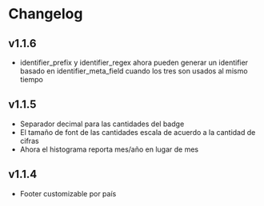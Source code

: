 # Changelog

## v1.1.6
- identifier_prefix y identifier_regex ahora pueden generar un identifier basado en identifier_meta_field cuando los tres son usados al mismo tiempo

## v1.1.5
- Separador decimal para las cantidades del badge
- El tamaño de font de las cantidades escala de acuerdo a la cantidad de cifras
- Ahora el histograma reporta mes/año en lugar de mes

## v1.1.4
- Footer customizable por país

